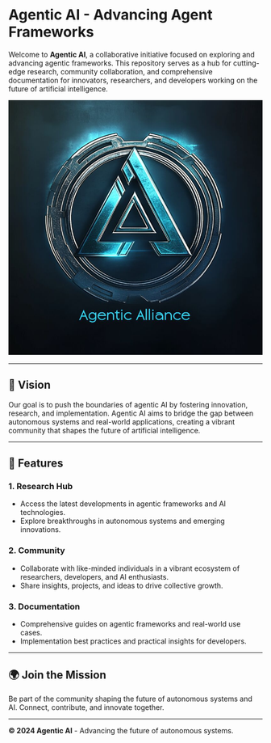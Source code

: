 # Agentic AI - Advancing Agent Frameworks

Welcome to **Agentic AI**, a collaborative initiative focused on exploring and advancing agentic frameworks. This repository serves as a hub for cutting-edge research, community collaboration, and comprehensive documentation for innovators, researchers, and developers working on the future of artificial intelligence.

![Agentic AI Logo](images/logo.png)

---

## 🌟 Vision

Our goal is to push the boundaries of agentic AI by fostering innovation, research, and implementation. Agentic AI aims to bridge the gap between autonomous systems and real-world applications, creating a vibrant community that shapes the future of artificial intelligence.

---

## 🚀 Features

### 1. **Research Hub**

- Access the latest developments in agentic frameworks and AI technologies.
- Explore breakthroughs in autonomous systems and emerging innovations.

### 2. **Community**

- Collaborate with like-minded individuals in a vibrant ecosystem of researchers, developers, and AI enthusiasts.
- Share insights, projects, and ideas to drive collective growth.

### 3. **Documentation**

- Comprehensive guides on agentic frameworks and real-world use cases.
- Implementation best practices and practical insights for developers.

---

## 🌍 Join the Mission

Be part of the community shaping the future of autonomous systems and AI. Connect, contribute, and innovate together.

---

**© 2024 Agentic AI** - Advancing the future of autonomous systems.
